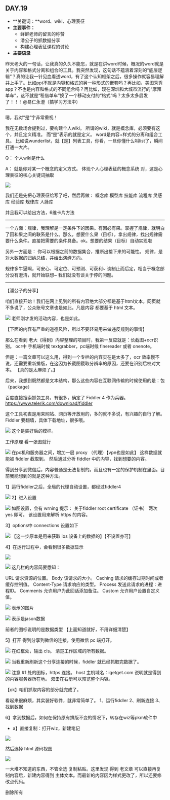## DAY.19
+ **关键词：**word、wiki、心理表征
+ **主要事件：**
    + 鲜鲜老师的留言的称赞
    + 潘公子的抓数据分享
    + 构建心理表征课程的讨论
+ **主要语录**

昨天老大的一句话，让我真的久久不能忘，就是在讲word时候，概况的word就是关于内容和格式分离和组合的工具。我突然发现，这句话不蕴涵着深刻的“底层逻辑”？真的让我一针见血看透word，有了这个认知框架之后，很多操作就容易理解并上手了。比如ppt不就是内容和格式的另一种形式的嵌套吗？再比如，美图秀秀app？不也是内容和格式的不同组合吗？再比如，现在深圳和大城市流行的“摩拜单车”，这不就是“租借单车”换了一个移动支付的“格式”吗？太多太多启发了！！！@易仁永澄（搞学习方法中）

----------
嗯，我对“是”字非常重视！

我在无数场合提到过，要构建个人wiki。
所谓的wiki，就是概念库，必须要有这个，并且定义精准。
而“是”表示的就是定义。
word是内容+样式的分离和组合工具。
比如说wunderlist，就【是】列表工具，你看，一旦你懂什么叫list了，瞬间打通一大片。

Q：
个人wiki是什么

A：
就是你对某一个概念的定义方式。
体现个人心理表征的概念系统
对，这是心理表征的核心关键词抽取


![](./_image/8a9559769393dd0619a868e2df33283.jpg)

我们还是先把心理表征给写了吧，然后再做：
概念库
模型库
技能库
流程库
灵感库
经验库
规律库
人脉库

并且我可以给出方法，6维卡片方法

--------

一个方面：规律，我理解是一定条件下的因果。有因必有果。掌握了规律，就明白了因和果之间的联系是什么。那么，想要什么果（目标），拿出规律，找出规律需要什么条件。直接把需要的条件具备。ok。想要的结果（目标）自动实现啦

另外一方面是：
你可以根据之前的数据集合，推断出接下来的可能性。
规律，是对大数据的归纳总结，并给出演绎方向。

规律多牛逼啊，可安心、可定位、可预测、可获利~
谈制止而后定，相当于概念部分没有澄清，就开始联想~
我们就没有谈关于停的问题。

----------

【潘公子的分享】

咱们直接开始！我们在网上见到的所有内容绝大部分都是基于html文本。网页就不多说了，公众账号文章也是如此。凡是内容 都要基于 html 文本。


![](./_image/75b49e6e44e0d6e2d8491f7dcb2db22.jpg)
老师刚才发的活动内容，也是如此。

【下面的内容有严重的道德风险，所以不要轻易用来做违反规则的事情】

那么在看到 老大《得到》内容整理的项目时，我第一反应就是：长截图+ocr识别。
ocr中 手机端时候 textgrabber，pc端时候 finereader 或者 onenote。

但是：一篇文章可以这么用，得到一个专栏的内容实在是太多了，ocr 效率慢不说，还需要重新排版，在这因为长截图截取分辨率的原因，还要在识别后校对文本。
【真的是太麻烦了。】

后来，我想到既然都是文本结构，那么这些内容在互联网传输的时候使用的是：包（package）

百度直接搜索抓包工具，有很多，确定了 Fiddler 4 作为兵器。https://www.telerik.com/download/fiddler

这个工具初衷是用来网站、网页等开放用的，多的就不多说，有兴趣的自行了解。
Fiddler 要翻墙，具体下载地址，很多哦。

![](./_image/f6603b2d83d62d35a6a66876564e209.jpg)
这个是装好后的模样。

工作原理 看一张图就行

![](./_image/18a3e640efa2d4f76fad7bd4939028b.jpg)
在pc机和服务器之间，增加一层 proxy （代理）【vpn也是如此】
这样数据就能被 fiddler 截取到。
然后通过分析 fiddler 中的内容，找到想要的内容。

得到分享到微信后，内容普通是无法复制的。而且也有一定的保护机制在里面。目前我能想到的就是这种方法。

1】运行fiddler之后，全局的代理自动设置，都经过fiddler4

![](./_image/706e64b1c3c37ff210b575b6ee2d4f3.jpg)
2】进入设置

![](./_image/f0865f8b8092edea16ef1857496e669.jpg)
如图设置，会有 wrning 提示：
关于fiddler root certificate （证书）
两次 yes 即可。
该设置用来解析 https 的内容。

3】options中 connections 设置如下

![](./_image/b06ddef90aadfc6f41ca1b5b1339f8e.jpg)
【这一步原本是用来获取 ios 设备上的数据的】【不设置亦可】

4】在运行过程中，会看到很多数据显示

![](./_image/fbfc90dbb12f5781c5afa2655cad68a.jpg)

![](./_image/dbf01098326a163b87de1e6121397da.jpg)
这几栏的内容简要悉知：

URL
 请求资源的位置。
 Body
 该请求的大小。
 Caching
 请求的缓存过期时间或者缓存控制值。
 Content-Type
 请求响应的类型。
 Process
 发送此请求的进程：进程ID。
 Comments
 允许用户为此回话添加备注。
 Custom
 允许用户设置自定义值。

![](./_image/a4406a63b5d5a964cbfb5e838ee9bd3.jpg)
表示的图片


![](./_image/8405cd041f5b5d4567e172024834683.jpg)
表示是jason数据

前者的图标说明的是数据类型
【上面知道就好，不用详细清楚】

5】打开 得到分享到微信的连接，使用微信 pc 端打开。

![](./_image/5532b6971f3425c2060545464a303a5.jpg)
在红框处，输出 cls。
清楚工作区域的所有数据。

![](./_image/7f7fe0f09bb17a0d398a10e9d38c344.jpg)
当我重新刷新这个分享连接的时候，fiddler 就已经抓取完数据了。

![](./_image/934ef3deae3e5133143e30bb25abaec.jpg)
注意 #1 处的图标，https 连接。
host 主机域名：igetget.com
说明就是得到的内容服务器所在地。
双击在右册可以预览整个内容。

【ok】咱们抓取内容的部分就完成了。

看起来很麻烦，其实装好软件，就非常简单了。
1、运行fiddler
2、刷新连接
3、找到数据

6】拿到数据后，如何在保持原有排版不变的情况下，转存在wiz等pkm软件中
- a】直接复制：打开wiz，新建笔记

![](./_image/9f17c6426e1e34021bdf66f6c6b1783.jpg)


然后选择 html 源码视图

![](./_image/ff5d6f3beb3c3b6df95f1e1841809c7.jpg)

一大堆不知道的东西，不管全选 复制粘贴。这里发现 得到 老文章 可以直接再复制内容后，新建内容得到 主体文本。而最新的内容因为样式更改了，所以还要修改点代码。

删除所有 <script>内容

![](./_image/7bd456f72facce1455e86fcda8a0d2d.jpg)

![](./_image/b0619e6928f6358a40aad761ec5ba8c.jpg)
<script>内容 通常在源码的 上部 和 底部。全部删除。这样就可以复制了

然后，新文章中，css样式有 3个

![](./_image/6e6a3d2831d813966305afa8e5defcd.jpg)
删除上面两条，此时 回到 wiz 内容预览页面


![](./_image/18e06ad5191426aa19b69cf2eef93c8.jpg)

关闭 html 源码 显示


![](./_image/745b8a3ae56ab0b0d9be760d069fdc3.jpg)
【tiips 如果你知道 div 区域的，就可以保留主体文本】

【下面的内容是我个人想法】
因为源码内，有很多远程调用的资源：woff字体、css样式。这些都严重浪费资源。所以我想本地化。
复制、粘贴 进 新的笔记


![](./_image/f4435a6a443fab576db499537acf846.jpg)

复制后，发现有点问题：
字体不舒服
段间距不对

全选 设置 微软雅黑 或者 其他 合适阅读的字体

![](./_image/e46be77f486dd4db7c4b2a15a5224bd.jpg)
雅黑 16号，再次进入 html 源代码界面

搜索两个关键样式：
第一个：margin-top

![](./_image/affeaa05cdf550c7888a64c79ebeb4f.jpg)
将后者的内容选中，ctrl+H ，替换为
margin-bottom:36px
(注意分号)
我没有选择分号

第二个样式：padding-left


![](./_image/cb517d9a0af1265febdaa04490fa7c7.jpg)

padding-left: 0.64rem
替换为
padding-left: 35px


![](./_image/50ae375d3574655354edd2852361abe.jpg)

全部替换。
回到内容界面，保存。
完毕


![](./_image/862a12c11c9ff04b20da28030ce044b.jpg)

![](./_image/8c8ccc42bf3298589301995b1767bd9.jpg)

对比一下。完美！

####重新梳理一下流程：
**A】准备 fiddler 4**
1、下载fiddler
2、确定.net 运行环境 win8 以上 .net4 ，以下 .net 2即可
3、安装后，打开设置，在https 和 connections 选项卡内

**B】获取数据**
1、分享得到内容到微信中，利用 PC 版本打开
2、在 黑色cmd处，输入 cls 清除所有数据
3、刷新链接
4、找到 m.igetget.com 的 https 内容

**C】整理排版数据**
1、复制该条目下 html 数据
2、新建为知笔记 A，切换 html 源码视图，并粘贴
3、删除所有 <script> 数据
4、删除特定 css数据（老的文章不用，新文章需要）
5、退出 html 源码视图，复制内容主体至新笔记 B
6、进入笔记 B 的 html 源码视图，替换padding-top代码为 padding-bottom；还有 padding-left 数据
7、退出 html 视图，保存。

-----------
-----------

【心理表征构建的讨论】

@鲜鲜：今天晚上的课收获好大，脑子里面一直留着这句话“刻意训练的前提是形成高级的心理表征”。离开高级心理表征的训练，不是刻意训练，而是大大说的“乱动！”@易仁永澄（搞学习方法中） ---认识深度是一切的关键！你要持续抓到本质、看到被高度概念化的元素之间的前后关系、因果关系、充分必要关系




+ **一点思考**